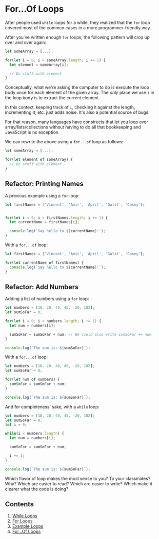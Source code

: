 # For...Of Loops

After people used `while` loops for a while, they realized that the `for` loop covered most of the common cases in a more programmer-friendly way.

After you've written enough `for` loops, the following pattern will crop up over and over again:

```javascript
let someArray = [...];

for(let i = 0; i < someArray.length; i += 1) {
  let element = someArray[i];

  // Do stuff with element
}
```

Conceptually, what we're asking the computer to do is execute the loop body once for each element of the given array. The *only* place we use `i` in the loop body is to extract the current element.

In this context, keeping track of `i`, checking it against the length, incrementing it, etc. just adds noise. It's also a potential source of bugs.

For that reason, many languages have constructs that let you loop over array/lists/collections without having to do all that bookkeeping and JavaScript is no exception.

We can rewrite the above using a `for...of` loop as follows:

```javascript
let someArray = [...];

for(let element of someArray) {
  // Do stuff with element
}
```

## Refactor: Printing Names

A previous example using a `for` loop:

```javascript
let firstNames = ['Vincent', 'Amir', 'April', 'Galit', 'Casey'];


for(let i = 0; i < firstNames.length; i += 1) {
  let currentName = firstNames[i];

  console.log(`Say hello to ${currentName}!`);
}
```

With a `for...of` loop:

```javascript
let firstNames = ['Vincent', 'Amir', 'April', 'Galit', 'Casey'];

for(let currentName of firstNames) {
  console.log(`Say hello to ${currentName}!`);
}
```

## Refactor: Add Numbers

Adding a list of numbers using a `for` loop:

```javascript
let numbers = [10, 20, 40, 45, -20, 182];
let sumSoFar = 0;

for(let i = 0; i < numbers.length; i += 1) {
  let num = numbers[i];

  sumSoFar = sumSoFar + num; // We could also write sumSoFar += num
}

console.log(`The sum is: ${sumSoFar}`);
```

With a `for...of` loop:

```javascript
let numbers = [10, 20, 40, 45, -20, 182];
let sumSoFar = 0;

for(let num of numbers) {
  sumSoFar = sumSoFar + num;
}

console.log(`The sum is: ${sumSoFar}`);
```

And for completeness' sake, with a `while` loop:

```javascript
let numbers = [10, 20, 40, 45, -20, 182];
let sumSoFar = 0;
let i = 0;

while(i < numbers.length) {
  let num = numbers[i];

  sumSoFar = sumSoFar + num;

  i += 1;
}

console.log(`The sum is: ${sumSoFar}`);
```

Which flavor of loop makes the most sense to you? To your classmates? Why? Which are easier to read? Which are easier to write? Which make it clearer what the code is doing?

## Contents

1. [While Loops](./While.md)
1. [For Loops](./For.md)
1. [Example Loops](./Example-Loops.md)
1. [For...Of Loops](./For-Of.md)
